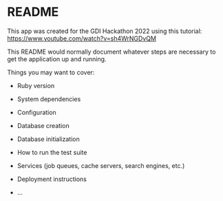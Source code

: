 # README

This app was created for the GDI Hackathon 2022 using this tutorial:
https://www.youtube.com/watch?v=sh4WrNGDvQM

This README would normally document whatever steps are necessary to get the
application up and running.

Things you may want to cover:

* Ruby version

* System dependencies

* Configuration

* Database creation

* Database initialization

* How to run the test suite

* Services (job queues, cache servers, search engines, etc.)

* Deployment instructions

* ...

